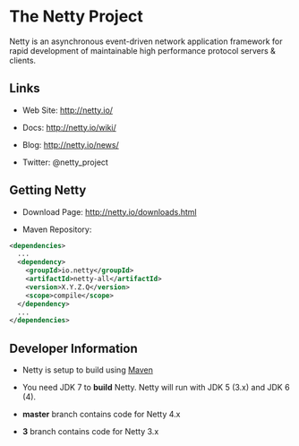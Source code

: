 # The Netty Project

Netty is an asynchronous event-driven network application framework for rapid development of maintainable high performance protocol servers & clients.

## Links

- Web Site: http://netty.io/

- Docs: http://netty.io/wiki/

- Blog: http://netty.io/news/

- Twitter: @netty_project

## Getting Netty

- Download Page: http://netty.io/downloads.html

- Maven Repository: 

```xml
<dependencies>
  ...
  <dependency>
    <groupId>io.netty</groupId>
    <artifactId>netty-all</artifactId>
    <version>X.Y.Z.Q</version>
    <scope>compile</scope>
  </dependency>
  ...
</dependencies>
```

## Developer Information

- Netty is setup to build using [Maven](http://maven.apache.org/)

- You need JDK 7 to __build__ Netty. Netty will run with JDK 5 (3.x) and JDK 6 (4).

- __master__ branch contains code for Netty 4.x

- __3__ branch contains code for Netty 3.x


